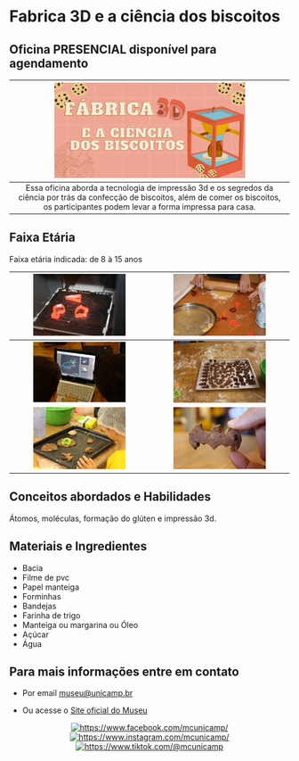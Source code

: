 # Fabrica 3D e a ciência dos biscoitos

## Oficina PRESENCIAL disponível para agendamento

|<img src="biscoitobanner.png" width="70%" height="70%">  |
| :-----:|
|Essa oficina aborda a tecnologia de impressão 3d e os segredos da       ciência por trás da confecção de biscoitos, além de comer os            biscoitos, os participantes podem levar a forma impressa para casa.|

## Faixa Etária

Faixa etária indicada: de 8 à 15 anos

|<img src="IMG_6773.JPG" width="70%" height="70%"> |<img src="IMG_6729.JPG" width="70%" height="70%">|
|:------:|:------:|
|<img src="Biscoito_3.jpg" width="70%" height="70%">|<img src="IMG_0048.JPG" width="70%" height="70%">|
|<img src="IMG_0311.JPG" width="70%" height="70%">|<img src="IMG_0513.JPG" width="70%" height="70%">|

## Conceitos abordados e Habilidades
Átomos, moléculas, formação do glúten e impressão 3d.

## Materiais e Ingredientes
* Bacia
* Filme de pvc
* Papel manteiga
* Forminhas
* Bandejas
* Farinha de trigo 
* Manteiga ou margarina ou Óleo
* Açúcar
* Água

## Para mais informações entre em contato

* Por email museu@unicamp.br

* Ou acesse o [Site oficial do Museu](https://www.mc.unicamp.br/visite)

<div align="center">
  <a href="https://www.facebook.com/mcunicamp/">
    <img src="../facebook-ícone.png" alt="https://www.facebook.com/mcunicamp/" width="5%" height="5%"> 
  <a href="https://www.instagram.com/mcunicamp/">
    <img src="../instagram-ícone.png" alt="https://www.instagram.com/mcunicamp/" width="5%" height="5%"> 
  <a href="https://www.tiktok.com/@mcunicamp">
    <img src="../tiktok-ícone.png" alt="https://www.tiktok.com/@mcunicamp" width="5%" height="5%">
    
